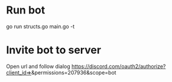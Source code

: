 # Run bot
go run structs.go main.go -t <bot token>

# Invite bot to server
Open url and follow dialog
https://discord.com/oauth2/authorize?client_id=<id>>&permissions=207936&scope=bot